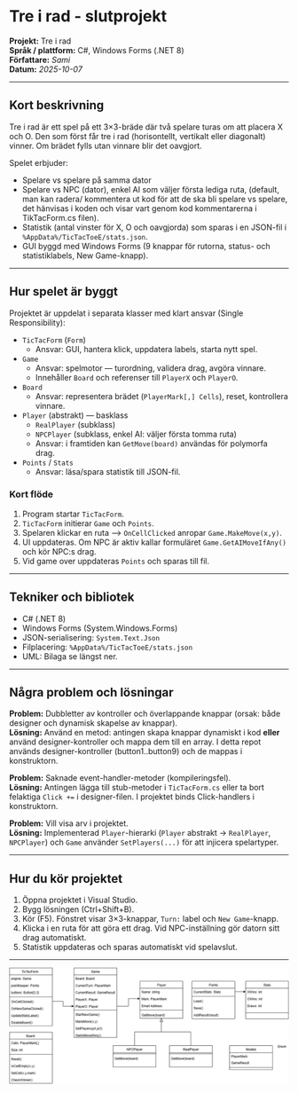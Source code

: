# Tre i rad - slutprojekt

**Projekt:** Tre i rad   
**Språk / plattform:** C#, Windows Forms (.NET 8)  
**Författare:** *Sami*  
**Datum:** *2025-10-07*

---

## Kort beskrivning 
Tre i rad är ett spel på ett 3×3-bräde där två spelare turas om att placera X och O. 
Den som först får tre i rad (horisontellt, vertikalt eller diagonalt) vinner. Om brädet fylls utan vinnare blir det oavgjort. 

Spelet erbjuder:

- Spelare vs spelare på samma dator
- Spelare vs NPC (dator), enkel AI som väljer första lediga ruta, 
(default, man kan radera/ kommentera ut kod för att de ska bli spelare vs spelare, det hänvisas i koden och visar vart genom kod kommentarerna i TikTacForm.cs filen).
- Statistik (antal vinster för X, O och oavgjorda) som sparas i en JSON-fil i `%AppData%/TicTacToeE/stats.json`.
- GUI byggd med Windows Forms (9 knappar för rutorna, status- och statistiklabels, New Game-knapp).

---

## Hur spelet är byggt
Projektet är uppdelat i separata klasser med klart ansvar (Single Responsibility):

- `TicTacForm` (`Form`)
  - Ansvar: GUI, hantera klick, uppdatera labels, starta nytt spel.
- `Game`
  - Ansvar: spelmotor — turordning, validera drag, avgöra vinnare.
  - Innehåller `Board` och referenser till `PlayerX` och `PlayerO`.
- `Board`
  - Ansvar: representera brädet (`PlayerMark[,] Cells`), reset, kontrollera vinnare.
- `Player` (abstrakt) — basklass 
  - `RealPlayer` (subklass)
  - `NPCPlayer` (subklass, enkel AI: väljer första tomma ruta)
  - Ansvar: i framtiden kan `GetMove(board)` användas för polymorfa drag.
- `Points` / `Stats`
  - Ansvar: läsa/spara statistik till JSON-fil.

### Kort flöde
1. Program startar `TicTacForm`.
2. `TicTacForm` initierar `Game` och `Points`.
3. Spelaren klickar en ruta --> `OnCellClicked` anropar `Game.MakeMove(x,y)`.
4. UI uppdateras. Om NPC är aktiv kallar formuläret `Game.GetAIMoveIfAny()` och kör NPC:s drag.
5. Vid game over uppdateras `Points` och sparas till fil.

---

## Tekniker och bibliotek
- C# (.NET 8)
- Windows Forms (System.Windows.Forms)
- JSON-serialisering: `System.Text.Json`
- Filplacering: `%AppData%/TicTacToeE/stats.json`
- UML: Bilaga se längst ner.

---

## Några problem och lösningar 
**Problem:** Dubbletter av kontroller och överlappande knappar (orsak: både designer och dynamisk skapelse av knappar).  
**Lösning:** Använd en metod: antingen skapa knappar dynamiskt i kod **eller** använd designer-kontroller och mappa dem till en array. I detta repot används designer-kontroller (button1..button9) och de mappas i konstruktorn.

**Problem:** Saknade event-handler-metoder (kompileringsfel).  
**Lösning:** Antingen lägga till stub-metoder i `TicTacForm.cs` eller ta bort felaktiga `Click +=` i designer-filen. I projektet binds Click-handlers i konstruktorn.

**Problem:** Vill visa arv i projektet.  
**Lösning:** Implementerad `Player`-hierarki (`Player` abstrakt → `RealPlayer`, `NPCPlayer`) och `Game` använder `SetPlayers(...)` för att injicera spelartyper.

---

## Hur du kör projektet
1. Öppna projektet i Visual Studio.
2. Bygg lösningen (Ctrl+Shift+B).
3. Kör (F5). Fönstret visar 3×3-knappar, `Turn:` label och `New Game`-knapp.
4. Klicka i en ruta för att göra ett drag. Vid NPC-inställning gör datorn sitt drag automatiskt.
5. Statistik uppdateras och sparas automatiskt vid spelavslut.

---

![UML-diagram](Resources/UML.png)
